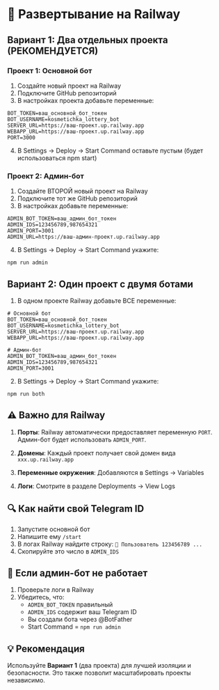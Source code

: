 # 🚂 Развертывание на Railway

## Вариант 1: Два отдельных проекта (РЕКОМЕНДУЕТСЯ)

### Проект 1: Основной бот

1. Создайте новый проект на Railway
2. Подключите GitHub репозиторий
3. В настройках проекта добавьте переменные:

```env
BOT_TOKEN=ваш_основной_бот_токен
BOT_USERNAME=kosmetichka_lottery_bot
SERVER_URL=https://ваш-проект.up.railway.app
WEBAPP_URL=https://ваш-проект.up.railway.app
PORT=3000
```

4. В Settings → Deploy → Start Command оставьте пустым (будет использоваться npm start)

### Проект 2: Админ-бот

1. Создайте ВТОРОЙ новый проект на Railway
2. Подключите тот же GitHub репозиторий
3. В настройках добавьте переменные:

```env
ADMIN_BOT_TOKEN=ваш_админ_бот_токен
ADMIN_IDS=123456789,987654321
ADMIN_PORT=3001
ADMIN_URL=https://ваш-админ-проект.up.railway.app
```

4. В Settings → Deploy → Start Command укажите:
```
npm run admin
```

## Вариант 2: Один проект с двумя ботами

1. В одном проекте Railway добавьте ВСЕ переменные:

```env
# Основной бот
BOT_TOKEN=ваш_основной_бот_токен
BOT_USERNAME=kosmetichka_lottery_bot
SERVER_URL=https://ваш-проект.up.railway.app
WEBAPP_URL=https://ваш-проект.up.railway.app

# Админ-бот
ADMIN_BOT_TOKEN=ваш_админ_бот_токен
ADMIN_IDS=123456789,987654321
ADMIN_PORT=3001
```

2. В Settings → Deploy → Start Command укажите:
```
npm run both
```

## ⚠️ Важно для Railway

1. **Порты**: Railway автоматически предоставляет переменную `PORT`. Админ-бот будет использовать `ADMIN_PORT`.

2. **Домены**: Каждый проект получает свой домен вида `xxx.up.railway.app`

3. **Переменные окружения**: Добавляются в Settings → Variables

4. **Логи**: Смотрите в разделе Deployments → View Logs

## 🔍 Как найти свой Telegram ID

1. Запустите основной бот
2. Напишите ему `/start`
3. В логах Railway найдите строку: `👤 Пользователь 123456789 ...`
4. Скопируйте это число в `ADMIN_IDS`

## 🚨 Если админ-бот не работает

1. Проверьте логи в Railway
2. Убедитесь, что:
   - `ADMIN_BOT_TOKEN` правильный
   - `ADMIN_IDS` содержит ваш Telegram ID
   - Вы создали бота через @BotFather
   - Start Command = `npm run admin`

## 💡 Рекомендация

Используйте **Вариант 1** (два проекта) для лучшей изоляции и безопасности. Это также позволит масштабировать проекты независимо.